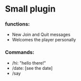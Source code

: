 # Small plugin
### functions:
* New Join and Quit messages
* Welcomes the player personally
### Commands:
* /hi: "hello there!"
* /date: [see the date]
* /say
  
